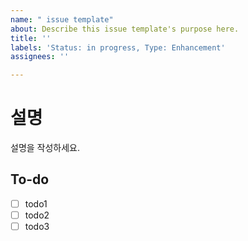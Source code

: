```yaml
---
name: " issue template"
about: Describe this issue template's purpose here.
title: ''
labels: 'Status: in progress, Type: Enhancement'
assignees: ''

---
```


# 설명

설명을 작성하세요.

## To-do
- [ ] todo1
- [ ] todo2
- [ ] todo3
